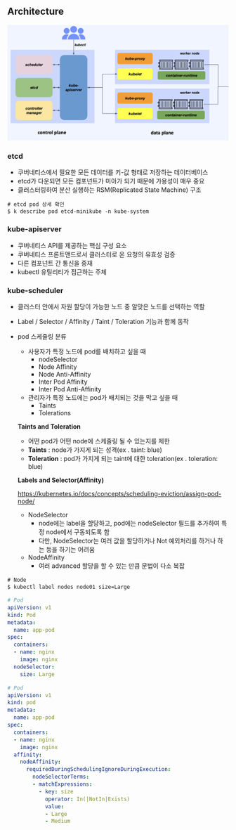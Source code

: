 ## Architecture
<img src="images/architecture.png" alt="Kubernetes architecture image">

### etcd
- 쿠버네티스에서 필요한 모든 데이터를 키-값 형태로 저장하는 데이터베이스
- etcd가 다운되면 모든 컴포넌트가 미아가 되기 때문에 가용성이 매우 중요
- 클러스터링하여 분산 실행하는 RSM(Replicated State Machine) 구조

```shell
# etcd pod 상세 확인
$ k describe pod etcd-minikube -n kube-system
```

### kube-apiserver
- 쿠버네티스 API를 제공하는 핵심 구성 요소
- 쿠버네티스 프론트앤드로서 클러스터로 온 요청의 유효성 검증
- 다른 컴포넌트 간 통신을 중재
- kubectl 유틸리티가 접근하는 주체

### kube-scheduler
- 클러스터 안에서 자원 할당이 가능한 노드 중 알맞은 노드를 선택하는 역할
- Label / Selector / Affinity / Taint / Toleration 기능과 함께 동작
- pod 스케줄링 분류
  - 사용자가 특정 노드에 pod를 배치하고 싶을 때
    - nodeSelector
    - Node Affinity
    - Node Anti-Affinity
    - Inter Pod Affinity
    - Inter Pod Anti-Affinity
  - 관리자가 특정 노드에는 pod가 배치되는 것을 막고 싶을 때
    - Taints
    - Tolerations


  **Taints and Toleration**
  - 어떤 pod가 어떤 node에 스케줄링 될 수 있는지를 제한
  - **Taints** : node가 가지게 되는 성격(ex . taint: blue)
  - **Toleration** : pod가 가지게 되는 taint에 대한 toleration(ex . toleration: blue)

  **Labels and Selector(Affinity)**

  https://kubernetes.io/docs/concepts/scheduling-eviction/assign-pod-node/

  - NodeSelector
    - node에는 label을 할당하고, pod에는 nodeSelector 필드를 추가하여 특정 node에서 구동되도록 함
    - 다만, NodeSelector는 여러 값을 할당하거나 Not 예외처리를 하거나 하는 등을 하기는 어려움
  - NodeAffinity
    - 여러 advanced 할당을 할 수 있는 만큼 문법이 다소 복잡
```shell
# Node
$ kubectl label nodes node01 size=Large
```

```yaml
# Pod
apiVersion: v1
kind: Pod
metadata:
  name: app-pod
spec:
  containers:
  - name: nginx
    image: nginx
  nodeSelector:
    size: Large
```

```yaml
# Pod
apiVersion: v1
kind: pod
metadata:
  name: app-pod
spec:
  containers:
  - name: nginx
    image: nginx
  affinity:
    nodeAffinity:
      requiredDuringSchedulingIgnoreDuringExecution:
        nodeSelectorTerms:
        - matchExpressions:
          - key: size
            operator: In(|NotIn|Exists)
            value:
            - Large
            - Medium 
```
